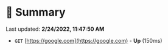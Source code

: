 # 📖 Summary
Last updated: **2/24/2022, 11:47:50 AM**

- `GET` [https://google.com](https://google.com) - **Up** (150ms)
